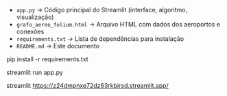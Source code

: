 

- `app.py` → Código principal do Streamlit (interface, algoritmo, visualização)
- `grafo_aereo_folium.html` → Arquivo HTML com dados dos aeroportos e conexões
- `requirements.txt` → Lista de dependências para instalação
- `README.md` → Este documento


pip install -r requirements.txt

streamlit run app.py


streamlit https://z24dmpnxe72dz63rkbjrsd.streamlit.app/
